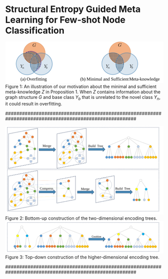 # Structural Entropy Guided Meta Learning for Few-shot Node Classification


![fig1](./fig1.svg)  
Figure 1: An illustration of our motivation about the minimal and sufficient meta-knowledge *Z* in Proposition 1. When *Z* contains information about the graph structure *G* and base class *Y<sub>b</sub>* that is unrelated to the novel class *Y<sub>n</sub>*, it could result in overfitting.


#######################################################################################################

![fig2](./fig2.svg)  
Figure 2: Bottom-up construction of the two-dimensional encoding trees.  
![fig3](./fig3.svg)  
Figure 3: Top-down construction of the higher-dimensional encoding tree.

#######################################################################################################
